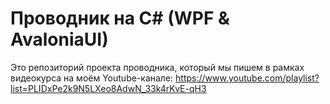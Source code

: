 # Проводник на C# (WPF & AvaloniaUI)

Это репозиторий проекта проводника, который мы пишем в рамках видеокурса на моём Youtube-канале:
https://www.youtube.com/playlist?list=PLIDxPe2k9N5LXeo8AdwN_33k4rKvE-qH3
